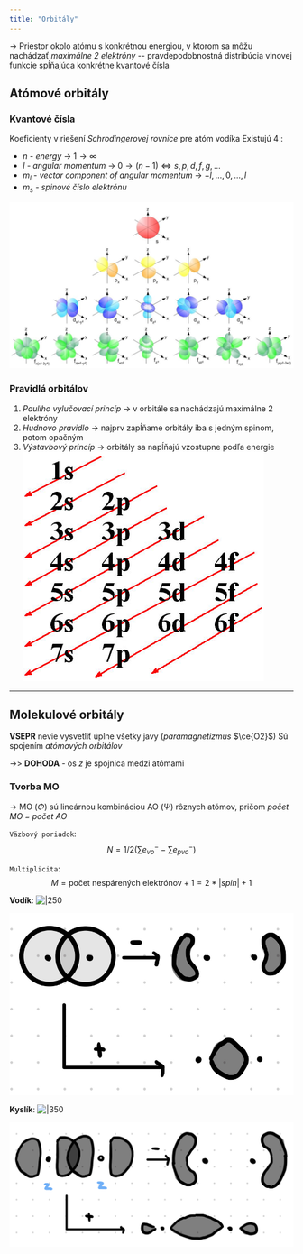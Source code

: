 ```yaml
---
title: "Orbitály"
---
```


-> Priestor okolo atómu s konkrétnou energiou, v ktorom sa môžu nachádzať *maximálne 2 elektróny*
-- pravdepodobnostná distribúcia vlnovej funkcie spĺňajúca konkrétne kvantové čísla 

## Atómové orbitály
### Kvantové čísla
Koeficienty v riešení *Schrodingerovej rovnice* pre atóm vodíka
Existujú 4 :
- $n$ - *energy* -> $1 \to \infty$
- $l$ - *angular momentum* -> $0 \to (n-1) \iff s,p,d,f,g,...$ 
- $m_l$ - *vector component of angular momentum* -> $-l,...,0,...,l$
- $m_s$ - *spinové číslo elektrónu*

![|700](attachments/orbital_shapes.png)

### Pravidlá orbitálov
1. *Pauliho vylučovací princíp* -> v orbitále sa nachádzajú maximálne 2 elektróny
2. *Hudnovo pravidlo* -> najprv zapĺňame orbitály iba s jedným spinom, potom opačným
3. *Výstavbový princíp* -> orbitály sa napĺňajú vzostupne podľa energie
![|300](attachments/vystavbovy_princip.png)

--- 

## Molekulové orbitály
**VSEPR** nevie vysvetliť úplne všetky javy (*paramagnetizmus* $\ce{O2}$)
Sú spojením *atómových orbitálov*

->> $\textbf{DOHODA}$ - os $z$ je spojnica medzi atómami

### Tvorba MO
-> MO ($\Phi$) sú lineárnou kombináciou AO ($\Psi$) rôznych atómov, pričom *počet MO = počet AO*

`Väzbový poriadok`:
$$N=1/2(\sum e^-_{vo}-\sum e^-_{pvo})$$

`Multiplicita`:
$$M=\text{počet nespárených elektrónov} + 1 = 2*| spin| + 1$$

**Vodík**:
![|250](attachments/vodík_mo.jpeg)

![|250](attachments/s2_molekulove_orbitaly.jpeg)

**Kyslík**:
![|350](attachments/dikyslík_mo.jpeg)

![|350](attachments/pz2_molekulové_orbitály.jpeg)

